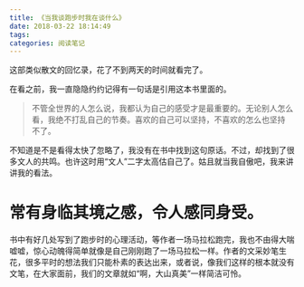 ```yaml
---
title: 《当我谈跑步时我在谈什么》
date: 2018-03-22 18:14:49
tags:
categories: 阅读笔记
---
```


这部类似散文的回忆录，花了不到两天的时间就看完了。

在看之前，我一直隐隐约约记得有一句话是引用这本书里面的。

> 不管全世界的人怎么说，我都认为自己的感受才是最重要的。无论别人怎么看，我绝不打乱自己的节奏。喜欢的自己可以坚持，不喜欢的怎么也坚持 不了。

不知道是不是看得太快了忽略了，我没有在书中找到这句原话。不过，却找到了很多文人的共鸣。也许这时用“文人”二字太高估自己了。姑且就当我自傲吧，我来讲讲我的看法。

# 常有身临其境之感，令人感同身受。

书中有好几处写到了跑步时的心理活动，等作者一场马拉松跑完，我也不由得大喘嘘嘘，惊心动魄得简单就像是自己刚刚跑了一场马拉松一样。作者的文采妙笔生花，很多平时的想法我们只能朴素的表达出来，或者说，像我们这样的根本就没有文笔，在大家面前，我们的文章就如“啊，大山真美”一样简洁可怜。

